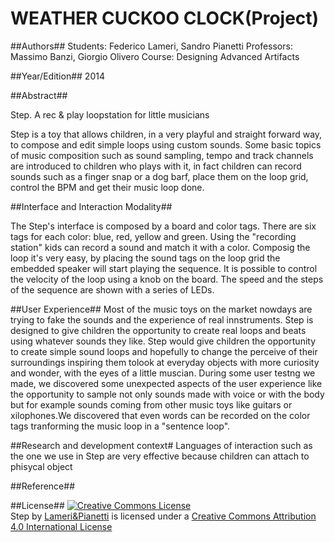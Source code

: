 WEATHER CUCKOO CLOCK(Project)
=============================

##Authors##
Students: Federico Lameri, Sandro Pianetti
Professors: Massimo Banzi, Giorgio Olivero
Course: Designing Advanced Artifacts 

##Year/Edition##
2014 

##Abstract##

Step. A rec & play loopstation for little musicians

Step is a toy that allows children, in a very playful and straight forward way, to compose and edit simple loops using custom sounds. Some basic topics of music composition such as sound sampling, tempo and track channels are introduced to children who plays with it, in fact children can record sounds such as a finger snap or a dog barf, place them on the loop grid, control the BPM and get their music loop done.


##Interface and Interaction Modality##

The Step's interface is composed by a board and color tags. There are six tags for each color: blue, red, yellow and green. Using the "recording station" kids can record a sound and match it with a color.
Composig the loop it's very easy, by placing the sound tags on the loop grid the embedded speaker will start playing the sequence.
It is possible to control the velocity of the loop using a knob on the board.
The speed and the steps of the sequence are shown with a series of LEDs.


##User Experience##
Most of the music toys on the market nowdays are trying to fake the sounds and the experience of real innstruments. Step is designed to give children the opportunity to create real loops and beats using whatever sounds they like.
Step would give children the opportunity to create simple sound loops and hopefully to change the perceive of their surroundings  inspiring them tolook at everyday objects with more curiosity and wonder, with the eyes of a little muscian.
During some user testng we made, we discovered some unexpected aspects of the user experience like the opportunity to sample not only sounds made with voice or with the body but for example sounds coming from other music toys like guitars or xilophones.We discovered that even words can be recorded on the color tags tranforming the music loop in a "sentence loop".

##Research and development context#
Languages of interaction such as the one we use in Step are very effective because children can attach to phisycal object 



##Reference##



##License##
<a rel="license" href="http://creativecommons.org/licenses/by/4.0/"><img alt="Creative Commons License" style="border-width:0" src="http://i.creativecommons.org/l/by/4.0/88x31.png" /></a><br /><span xmlns:dct="http://purl.org/dc/terms/" property="dct:title">Step</span> by <a xmlns:cc="http://creativecommons.org/ns#" href="https://github.com/Maind13-14/CAS2-DAAcourse/tree/master/DAA_PeethambaranAkin/Code" property="cc:attributionName" rel="cc:attributionURL">Lameri&Pianetti</a> is licensed under a <a rel="license" href="http://creativecommons.org/licenses/by/4.0/">Creative Commons Attribution 4.0 International License</a>


